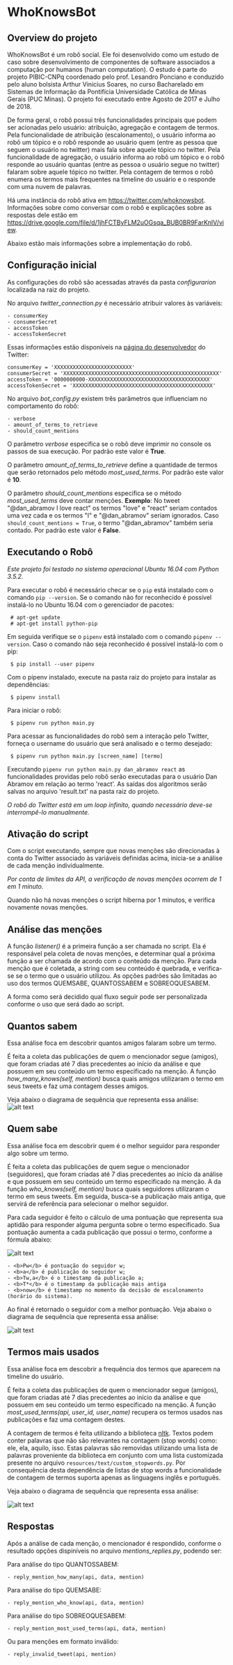 # WhoKnowsBot


## Overview do projeto
WhoKnowsBot é um robô social. Ele  foi desenvolvido como um estudo de caso sobre desenvolvimento de componentes de software associados a computação por humanos (human computation). O estudo é parte do projeto PIBIC-CNPq coordenado pelo prof. Lesandro Ponciano e conduzido pelo aluno bolsista Arthur Vinicius Soares, no curso Bacharelado em Sistemas de Informação da Pontifícia Universidade Católica de Minas Gerais (PUC Minas). O projeto foi executado entre Agosto de 2017 e Julho de 2018.

De forma geral, o robô possui três funcionalidades principais que podem ser acionadas pelo usuário: atribuição, agregação e contagem de termos. Pela funcionalidade de atribuição (escalonamento), o usuário informa ao robô um tópico e o robô responde ao usuário quem (entre as pessoa que seguem o usuário no twitter) mais fala sobre aquele tópico no twitter. Pela funcionalidade de agregação, o usuário informa ao robô um tópico e o robô responde ao usuário quantas (entre as pessoa o usuário segue no twitter) falaram sobre aquele tópico no twitter. Pela contagem de termos o robô enumera os termos mais frequentes na timeline do usuário e o responde com uma nuvem de palavras.

Há uma instância do robô ativa em https://twitter.com/whoknowsbot. Informações sobre como conversar com o robô e explicações sobre as respostas dele estão em https://drive.google.com/file/d/1jhFCTByFLM2uOGsqa_BUB0BR9FarKnlV/view.

Abaixo estão mais informações sobre a implementação do robô.


## Configuração inicial
As configurações do robô são acessadas através da pasta _configurarion_ localizada na raiz do projeto.

No arquivo _twitter_connection.py_ é necessário atribuir valores às variáveis:

    - consumerKey
    - consumerSecret
    - accessToken
    - accessTokenSecret

Essas informações estão disponíveis na [página do desenvolvedor](https://apps.twitter.com) do Twitter:

    consumerKey = 'XXXXXXXXXXXXXXXXXXXXXXXXX'
    consumerSecret = 'XXXXXXXXXXXXXXXXXXXXXXXXXXXXXXXXXXXXXXXXXXXXXXXXXX'
    accessToken = '0000000000-XXXXXXXXXXXXXXXXXXXXXXXXXXXXXXXXXXXXXXX'
    accessTokenSecret = 'XXXXXXXXXXXXXXXXXXXXXXXXXXXXXXXXXXXXXXXXXXXXX'

No arquivo _bot_config.py_ existem três parâmetros que influenciam no comportamento do robô:

    - verbose
    - amount_of_terms_to_retrieve
    - should_count_mentions

O parâmetro _verbose_ especifica se o robô deve imprimir no console os passos de sua execução. Por padrão este valor é **True**.

O parâmetro _amount_of_terms_to_retrieve_ define a quantidade de termos que serão retornados pelo método _most_used_terms_. Por padrão este valor é **10**.

O parâmetro _should_count_mentions_ especifica se o método _most_used_terms_ deve contar menções. **Exemplo**: No tweet "@dan_abramov I love react" os termos "love" e "react" seriam contados uma vez cada e os termos "I" e "@dan_abramov" seriam ignorados. Caso `should_count_mentions = True`, o termo "@dan_abramov" também seria contado. Por padrão este valor é **False**.


## Executando o Robô
_Este projeto foi testado no sistema operacional Ubuntu 16.04 com Python 3.5.2._ 

Para executar o robô é necessário checar se o `pip` está instalado com o comando `pip --version`. Se o comando não for reconhecido é possível instalá-lo no Ubuntu 16.04 com o gerenciador de pacotes:

     # apt-get update
     # apt-get install python-pip

Em seguida verifique se o `pipenv` está instalado com o comando `pipenv --version`. Caso o comando não seja reconhecido é possível instalá-lo com o pip:

     $ pip install --user pipenv

Com o pipenv instalado, execute na pasta raiz do projeto para instalar as dependências:

     $ pipenv install

Para iniciar o robô:

     $ pipenv run python main.py

Para acessar as funcionalidades do robô sem a interação pelo Twitter, forneça o username do usuário que será analisado e o termo desejado:

     $ pipenv run python main.py [screen_name] [termo]

Executando `pipenv run python main.py dan_abramov react` as funcionalidades providas pelo robô serão executadas para o usuário Dan Abramov em relação ao termo 'react'. As saídas dos algoritmos serão salvas no arquivo 'result.txt' na pasta raiz do projeto.

_O robô do Twitter está em um loop infinito, quando necessário deve-se interrompê-lo manualmente._


 ## Ativação do script
Com o script executando, sempre que novas menções são direcionadas à conta do Twitter associado às variáveis definidas acima, inicia-se a análise de cada menção individualmente.

_Por conta de limites da API, a verificação de novas menções ocorrem de 1 em 1 minuto._

Quando não há novas menções o script hiberna por 1 minutos, e verifica novamente novas menções.


## Análise das menções
A função _listener()_ é a primeira função a ser chamada no script. Ela é responsável pela coleta de novas menções, e determinar qual a próxima função a ser chamada de acordo com o conteúdo da menção. Para cada menção que é coletada, a string com seu conteúdo é quebrada, e verifica-se se o termo que o usuário utilizou. As opções padrões são limitadas ao uso dos termos QUEMSABE, QUANTOSSABEM e SOBREOQUESABEM.

A forma como será decidido qual fluxo seguir pode ser personalizada conforme o uso que será dado ao script.


 ## Quantos sabem
Essa análise foca em descobrir quantos amigos falaram sobre um termo.

É feita a coleta das publicações de quem o mencionador segue (amigos), que foram criadas até 7 dias precedentes ao início da análise e que possuem em seu conteúdo um termo especificado na menção. A função _how_many_knows(self, mention)_ busca quais amigos utilizaram o termo em seus tweets e faz uma contagem desses amigos.

Veja abaixo o diagrama de sequência que representa essa análise:
![alt text](https://preview.ibb.co/mvy4So/image1.jpg "Diagrama de Sequência - Quantos sabem")


 ## Quem sabe
Essa análise foca em descobrir quem é o melhor seguidor para responder algo sobre um termo.

É feita a coleta das publicações de quem segue o mencionador (seguidores), que foram criadas até 7 dias precedentes ao início da análise e que possuem em seu conteúdo um termo especificado na menção. A da função _who_knows(self, mention)_ busca quais seguidores utilizaram o termo em seus tweets. Em seguida, busca-se a publicação mais antiga, que servirá de referência para selecionar o melhor seguidor.

Para cada seguidor é feito o cálculo de uma pontuação que representa sua aptidão para responder alguma pergunta sobre o termo especificado. Sua pontuação aumenta a cada publicação que possui o termo, conforme a fórmula abaixo:

![alt text](https://preview.ibb.co/cRjaHo/image4.png "Fórmula - Quem sabe")

    - <b>Pw</b> é pontuação do seguidor w; 
    - <b>a</b> é publicação do seguidor w;  
    - <b>Tw,a</b> é o timestamp da publicação a; 
    - <b>T*</b> é o timestamp da publicação mais antiga
    - <b>now</b> é timestamp no momento da decisão de escalonamento (horário do sistema).

Ao final é retornado o seguidor com a melhor pontuação.
Veja abaixo o diagrama de sequência que representa essa análise:

![alt text](https://preview.ibb.co/dGL17o/image3.jpg "Diagrama de Sequência - Quem sabe")


## Termos mais usados
Essa análise foca em descobrir a frequência dos termos que aparecem na timeline do usuário.

É feita a coleta das publicações de quem o mencionador segue (amigos), que foram criadas até 7 dias precedentes ao início da análise e que possuem em seu conteúdo um termo especificado na menção. A função _most_used_terms(api, user_id, user_name)_ recupera os termos usados nas publicações e faz uma contagem destes.

A contagem de termos é feita utilizando a biblioteca [nltk](https://www.nltk.org). Textos podem conter palavras que não são relevantes na contagem (stop words) como: ele, ela, aquilo, isso. Estas palavras são removidas utilizando uma lista de palavras proveniente da biblioteca em conjunto com uma lista customizada presente no arquivo `resources/text/custom_stopwords.py`. Por consequência desta dependência de listas de stop words a funcionalidade de contagem de termos suporta apenas as linguagens inglês e português.

Veja abaixo o diagrama de sequência que representa essa análise:

![alt text](https://i.ibb.co/NS6k1TB/Counting-algorithm.jpg "Diagrama de Sequência - Termos mais usados")

## Respostas
Após a análise de cada menção, o mencionador é respondido, conforme o resultado opções dispiníveis no arquivo _mentions_replies.py_, podendo ser:

Para análise do tipo QUANTOSSABEM:

    - reply_mention_how_many(api, data, mention)

Para análise do tipo QUEMSABE:

    - reply_mention_who_know(api, data, mention)

Para análise do tipo SOBREOQUESABEM:

    - reply_mention_most_used_terms(api, data, mention)

Ou para menções em formato inválido:

    - reply_invalid_tweet(api, mention)
